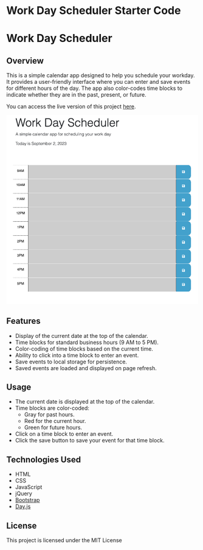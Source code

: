 # Work Day Scheduler Starter Code
# Work Day Scheduler

## Overview
This is a simple calendar app designed to help you schedule your workday. It provides a user-friendly interface where you can enter and save events for different hours of the day. The app also color-codes time blocks to indicate whether they are in the past, present, or future.

You can access the live version of this project [here](https://leeamick.github.io/workday-scheduler/).

![Screenshot](Assets/screenshot.png)

## Features
- Display of the current date at the top of the calendar.
- Time blocks for standard business hours (9 AM to 5 PM).
- Color-coding of time blocks based on the current time.
- Ability to click into a time block to enter an event.
- Save events to local storage for persistence.
- Saved events are loaded and displayed on page refresh.

## Usage
- The current date is displayed at the top of the calendar.
- Time blocks are color-coded:
  - Gray for past hours.
  - Red for the current hour.
  - Green for future hours.
- Click on a time block to enter an event.
- Click the save button to save your event for that time block.

## Technologies Used
- HTML
- CSS
- JavaScript
- jQuery
- [Bootstrap](https://getbootstrap.com/)
- [Day.js](https://day.js.org/)

## License
This project is licensed under the MIT License
